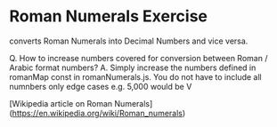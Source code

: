# Roman Numerals Exercise

 converts Roman Numerals into Decimal Numbers and vice versa. 
 
Q. How to increase numbers covered for conversion between Roman / Arabic format numbers?
A. Simply increase the numbers defined in romanMap const in romanNumerals.js. You do not have to include all numnbers only edge cases e.g. 5,000 would be V

[Wikipedia article on Roman Numerals] (https://en.wikipedia.org/wiki/Roman_numerals)
